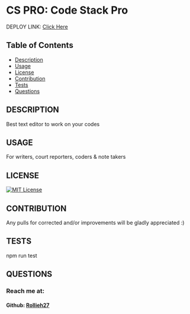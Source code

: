 # CS PRO: Code Stack Pro
DEPLOY LINK: [Click Here](https://cspro.herokuapp.com/)
  ## Table of Contents
  * [Description](#description)
  * [Usage](#usage)
  * [License](#license)
  * [Contribution](#contribution)
  * [Tests](#tests)
  * [Questions](#questions)
  ## DESCRIPTION 
  Best text editor to work on your codes
  ## USAGE 
  For writers, court reporters, coders & note takers
  ## LICENSE 
  [![MIT License](https://img.shields.io/badge/License-MIT-yellow.svg)](https://opensource.org/licenses/MIT)
  ## CONTRIBUTION 
  Any pulls for corrected and/or improvements will be gladly appreciated :)
  ## TESTS 
  npm run test
  ## QUESTIONS 
  ### Reach me at:
  #### Github: [Rollieh27](github.com/Rollieh27)
